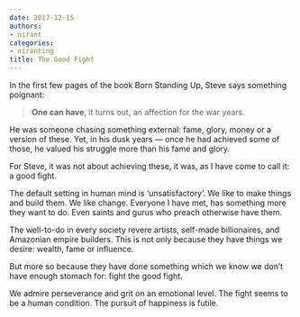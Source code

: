 ```yaml
---
date: 2017-12-15
authors:
- nirant
categories:
- niranting
title: The Good Fight
---
```


In the first few pages of the book Born Standing Up, Steve says something poignant:

> **One can have**, it turns out, an affection for the war years.

He was someone chasing something external: fame, glory, money or a version of these. Yet, in his dusk years — once he had achieved some of those, he valued his struggle more than his fame and glory.

For Steve, it was not about achieving these, it was, as I have come to call it: a good fight.

The default setting in human mind is ‘unsatisfactory’. We like to make things and build them. We like change. Everyone I have met, has something more they want to do. Even saints and gurus who preach otherwise have them.

The well-to-do in every society revere artists, self-made billionaires, and Amazonian empire builders. This is not only because they have things we desire: wealth, fame or influence.

But more so because they have done something which we know we don’t have enough stomach for: fight the good fight.

We admire perseverance and grit on an emotional level. 
The fight seems to be a human condition. 
The pursuit of happiness is futile.